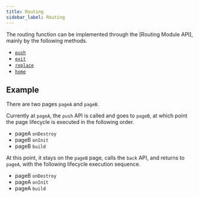 ```yaml
---
title: Routing
sidebar_label: Routing
---
```


The routing function can be implemented through the [Routing Module API], mainly by the following methods.

- [`push`](../../../reference/device-app-api/newAPI/router/push.mdx)
- [`exit`](../../../reference/device-app-api/newAPI/router/exit.mdx)
- [`replace`](../../../reference/device-app-api/newAPI/router/replace.mdx)
- [`home`](../../../reference/device-app-api/newAPI/router/home.mdx)

## Example

There are two pages `pageA` and `pageB`.

Currently at `pageA`, the `push` API is called and goes to `pageB`, at which point the page lifecycle is executed in the following order.

- pageA `onDestroy`
- pageB `onInit`
- pageB `build`

At this point, it stays on the `pageB` page, calls the `back` API, and returns to `pageA`, with the following lifecycle execution sequence.

- pageB `onDestroy`
- pageA `onInit`
- pageA `build`
